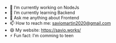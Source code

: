  
- 🔭 I’m currently working on NodeJs
- 🌱 I’m currently learning Backend
- 💬 Ask me anything about Frontend
- 📫 How to reach me: saviomartin2020@gmail.com
- 😄 My website: https://savio.works/
- ⚡ Fun fact: I'm comming to teen
